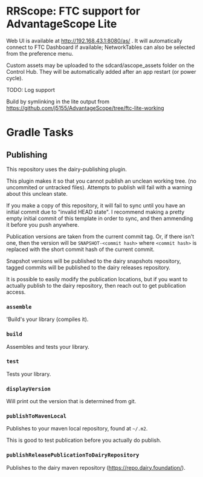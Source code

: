 # RRScope: FTC support for AdvantageScope Lite

Web UI is available at http://192.168.43.1:8080/as/ .
It will automatically connect to FTC Dashboard if available;
NetworkTables can also be selected from the preference menu.

Custom assets may be uploaded to the sdcard/ascope_assets folder on the Control Hub.
They will be automatically added after an app restart (or power cycle).

TODO: Log support

Build by symlinking in the lite output from https://github.com/j5155/AdvantageScope/tree/ftc-lite-working


# Gradle Tasks

## Publishing
This repository uses the dairy-publishing plugin.

This plugin makes it so that you cannot publish an unclean working tree.
(no uncommited or untracked files). Attempts to publish will fail with a warning
about this unclean state.

If you make a copy of this repository, it will fail to sync until you have an
initial commit due to "invalid HEAD state". I recommend making a pretty empty 
initial commit of this template in order to sync, and then ammending it before 
you push anywhere.

Publication versions are taken from the current commit tag. Or, if there isn't
one, then the version will be `SNAPSHOT-<commit hash>` where `<commit hash>` is
replaced with the short commit hash of the current commit.

Snapshot versions will be published to the dairy snapshots repository, tagged
commits will be published to the dairy releases repository.

It is possible to easily modify the publication locations, but if you want to
actually publish to the dairy repository, then reach out to get publication
access.

### `assemble`
'Build's your library (compiles it).

### `build`
Assembles and tests your library.

### `test`
Tests your library.

### `displayVersion`
Will print out the version that is determined from git.

### `publishToMavenLocal`
Publishes to your maven local repository, found at `~/.m2`.

This is good to test publication before you actually do publish.

### `publishReleasePublicationToDairyRepository`
Publishes to the dairy maven repository (https://repo.dairy.foundation/).

